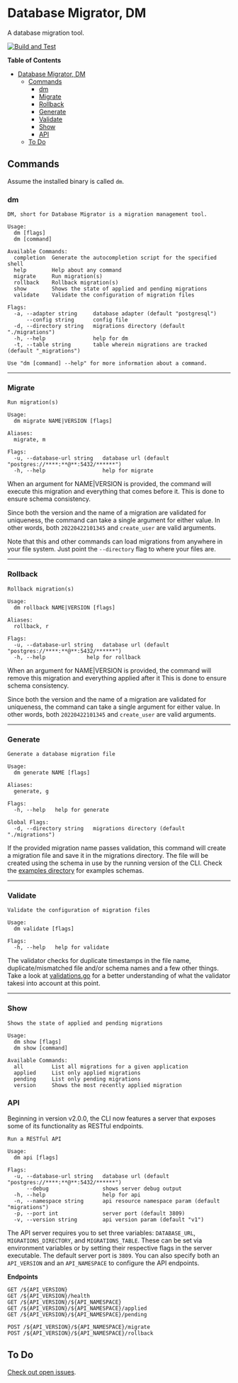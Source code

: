 # Database Migrator, DM
A database migration tool.

[![Build and Test](https://github.com/cleopatrio/db-migrator-lib/actions/workflows/go.yml/badge.svg?branch=main)](https://github.com/cleopatrio/db-migrator-lib/actions/workflows/go.yml)

**Table of Contents**
- [Database Migrator, DM](#database-migrator-dm)
  - [Commands](#commands)
    - [dm](#dm)
    - [Migrate](#migrate)
    - [Rollback](#rollback)
    - [Generate](#generate)
    - [Validate](#validate)
    - [Show](#show)
    - [API](#api)
  - [To Do](#to-do)

## Commands
Assume the installed binary is called `dm`.

### dm
```
DM, short for Database Migrator is a migration management tool.

Usage:
  dm [flags]
  dm [command]

Available Commands:
  completion  Generate the autocompletion script for the specified shell
  help        Help about any command
  migrate     Run migration(s)
  rollback    Rollback migration(s)
  show        Shows the state of applied and pending migrations
  validate    Validate the configuration of migration files

Flags:
  -a, --adapter string     database adapter (default "postgresql")
      --config string      config file
  -d, --directory string   migrations directory (default "./migrations")
  -h, --help               help for dm
  -t, --table string       table wherein migrations are tracked (default "_migrations")

Use "dm [command] --help" for more information about a command.
```

---

### Migrate
```
Run migration(s)

Usage:
  dm migrate NAME|VERSION [flags]

Aliases:
  migrate, m

Flags:
  -u, --database-url string   database url (default "postgres://****:**@**:5432/******")
  -h, --help                  help for migrate
```
When an argument for NAME|VERSION is provided, the command will execute this migration and everything that comes before it. This is done to ensure schema consistency.

Since both the version and the name of a migration are validated for uniqueness, the command can take a single argument for either value. In other words, both `20220422101345` and `create_user` are valid arguments.

Note that this and other commands can load migrations from anywhere in your file system. Just point the `--directory` flag to where your files are.

---

### Rollback
```
Rollback migration(s)

Usage:
  dm rollback NAME|VERSION [flags]

Aliases:
  rollback, r

Flags:
  -u, --database-url string   database url (default "postgres://****:**@**:5432/******")
  -h, --help             help for rollback
```

When an argument for NAME|VERSION is provided, the command will remove this migration and everything applied after it
This is done to ensure schema consistency.

Since both the version and the name of a migration are validated for uniqueness, the command can take a single argument for either value. In other words, both `20220422101345` and `create_user` are valid arguments.

---

### Generate
```
Generate a database migration file

Usage:
  dm generate NAME [flags]

Aliases:
  generate, g

Flags:
  -h, --help   help for generate

Global Flags:
  -d, --directory string   migrations directory (default "./migrations")
```

If the provided migration name passes validation, this command will create a migration file and save it in the migrations directory.
The file will be created using the schema in use by the running version of the CLI. Check the [examples directory](examples) for examples schemas.

---

### Validate
```
Validate the configuration of migration files

Usage:
  dm validate [flags]

Flags:
  -h, --help   help for validate
```

The validator checks for duplicate timestamps in the file name, duplicate/mismatched file and/or schema names and a few other things. Take a look at [validations.go](migrations/validations.go) for a better understanding of what the validator takesi into account at this point.

---

### Show
```
Shows the state of applied and pending migrations

Usage:
  dm show [flags]
  dm show [command]

Available Commands:
  all         List all migrations for a given application
  applied     List only applied migrations
  pending     List only pending migrations
  version     Shows the most recently applied migration
```

### API
Beginning in version v2.0.0, the CLI now features a server that exposes some of its functionality as RESTful endpoints. 

```
Run a RESTful API

Usage:
  dm api [flags]

Flags:
  -u, --database-url string   database url (default "postgres://****:**@**:5432/******")
      --debug                 shows server debug output
  -h, --help                  help for api
  -n, --namespace string      api resource namespace param (default "migrations")
  -p, --port int              server port (default 3809)
  -v, --version string        api version param (default "v1")
```

The API server requires you to set three variables: `DATABASE_URL`, `MIGRATIONS_DIRECTORY`, and `MIGRATIONS_TABLE`. These can be set via environment variables or by setting their respective flags in the server executable. The default server port is `3809`. You can also specify both an `API_VERSION` and an `API_NAMESPACE` to configure the API endpoints.

**Endpoints**
```
GET /${API_VERSION}
GET /${API_VERSION}/health
GET /${API_VERSION}/${API_NAMESPACE}
GET /${API_VERSION}/${API_NAMESPACE}/applied
GET /${API_VERSION}/${API_NAMESPACE}/pending

POST /${API_VERSION}/${API_NAMESPACE}/migrate
POST /${API_VERSION}/${API_NAMESPACE}/rollback
```


## To Do
[Check out open issues](https://github.com/cleopatrio/db-migrator-lib/issues).
